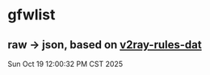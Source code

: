 # gfwlist
## raw -> json, based on [v2ray-rules-dat](https://github.com/Loyalsoldier/v2ray-rules-dat)
Sun Oct 19 12:00:32 PM CST 2025

